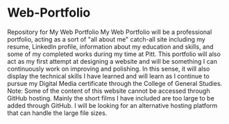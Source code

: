 # Web-Portfolio
Repository for My Web Portfolio
My Web Portfolio will be a professional portfolio, acting as a sort of "all about me" catch-all site including my resume, LinkedIn profile, information about my education and skills, and some of my completed works during my time at Pitt. This portfolio will also act as my first attempt at designing a website and will be something I can continuously work on improving and polishing. In this sense, it will also display the technical skills I have learned and will learn as I continue to pursue my Digital Media certificate through the College of General Studies. 
Note: Some of the content of this website cannot be accessed through GitHub hosting. Mainly the short films I have included are too large to be added through GitHub. I will be looking for an alternative hosting platform that can handle the large file sizes.
